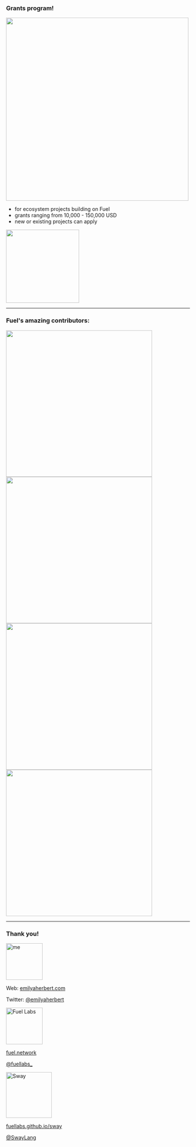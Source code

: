 ### Grants program!

<div class="container">

<div class="col">
<img src="./images/grant_program_qr_code.png" height=500px/>
</div>

<div class="col">
<ul class="size">
    <li>for ecosystem projects building on Fuel</li>
    <li>grants ranging from 10,000 - 150,000 USD</li>
    <li>new or existing projects can apply</li>
</ul>
<p>
    <img src="./images/grants_webpage.png" height=200px/>
</p>
</div>

</div>

---

### Fuel's amazing contributors:

<div class="container">

<div class="col">
<img src="./images/contributors_1.png" width=400px />
</div>

<div class="col">
<img src="./images/contributors_2.png" width=400px />
</div>

<div class="col">
<img src="./images/contributors_3.png" width=400px />
</div>

<div class="col">
<img src="./images/contributors_4.png" width=400px />
</div>

</div>

---

### Thank you!

<div class="container"> <!-- 1 -->

<div class="col"> <!-- 2 -->
<img src="./images/my_pic.jpg" alt="me" height=100px class="circular--square"/>

Web: [emilyaherbert.com](https://emilyaherbert.github.io/)

Twitter: [@emilyaherbert](https://twitter.com/emilyaherbert)

</div> <!-- 2 -->

<div class="col"> <!-- 2 -->
<img src="./images/fuel_logo.png" alt="Fuel Labs" width="100"/>

[fuel.network](https://fuel.network/)

[@fuellabs\_](https://twitter.com/fuellabs_)

</div> <!-- 2 -->

<div class="col"> <!-- 2 -->
<img src="./images/sway_logo.png" alt="Sway" width="125" class="circular--square"/>

[fuellabs.github.io/sway](https://fuellabs.github.io/sway/latest/)

[@SwayLang](https://twitter.com/SwayLang)

</div> <!-- 2 -->

</div> <!-- 1 -->